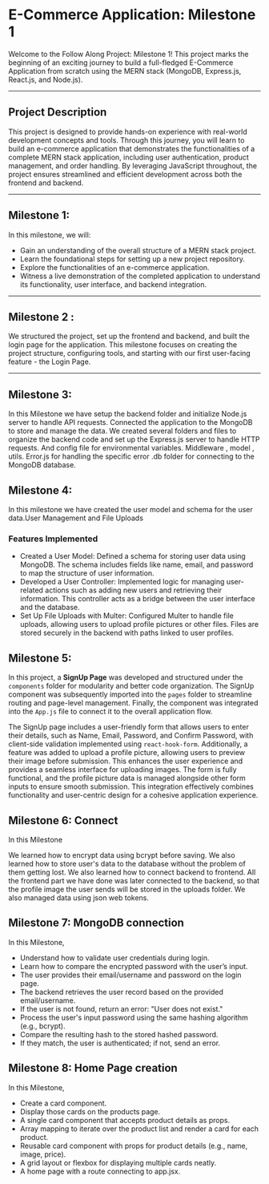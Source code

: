 # E-Commerce Application: Milestone 1

Welcome to the Follow Along Project: Milestone 1! This project marks the beginning of an exciting journey to build a full-fledged E-Commerce Application from scratch using the MERN stack (MongoDB, Express.js, React.js, and Node.js).

---


## Project Description
This project is designed to provide hands-on experience with real-world development concepts and tools. Through this journey, you will learn to build an e-commerce application that demonstrates the functionalities of a complete MERN stack application, including user authentication, product management, and order handling. By leveraging JavaScript throughout, the project ensures streamlined and efficient development across both the frontend and backend.

---

## Milestone 1:
In this milestone, we will:
- Gain an understanding of the overall structure of a MERN stack project.
- Learn the foundational steps for setting up a new project repository.
- Explore the functionalities of an e-commerce application.
- Witness a live demonstration of the completed application to understand its functionality, user interface, and backend integration.

---

## Milestone 2 : 
We structured the project, set up the frontend and backend, and built the login page for the application.
This milestone focuses on creating the project structure, configuring tools, and starting with our first user-facing feature - the Login Page.

---

## Milestone 3:
In this Milestone we have setup the backend folder and initialize Node.js server to handle API requests. Connected the application to the MongoDB to store and manage the data. We created several folders and files to organize the backend code and set up the Express.js server to handle HTTP requests. And config file for environmental variables. Middleware , model , utils. Error.js for handling the specific error .db folder for connecting to the MongoDB database.

## Milestone 4:
In this milestone we have created the user model and schema for the user data.User Management and File Uploads
### Features Implemented
- Created a User Model:
Defined a schema for storing user data using MongoDB. The schema includes fields like name, email, and password to map the structure of user information.
- Developed a User Controller:
Implemented logic for managing user-related actions such as adding new users and retrieving their information. This controller acts as a bridge between the user interface and the database.
- Set Up File Uploads with Multer:
Configured Multer to handle file uploads, allowing users to upload profile pictures or other files. Files are stored securely in the backend with paths linked to user profiles.

## Milestone 5:

In this project, a **SignUp Page** was developed and structured under the `components` folder for modularity and better code organization. The SignUp component was subsequently imported into the `pages` folder to streamline routing and page-level management. Finally, the component was integrated into the `App.js` file to connect it to the overall application flow. 

The SignUp page includes a user-friendly form that allows users to enter their details, such as Name, Email, Password, and Confirm Password, with client-side validation implemented using `react-hook-form`. Additionally, a feature was added to upload a profile picture, allowing users to preview their image before submission. This enhances the user experience and provides a seamless interface for uploading images. The form is fully functional, and the profile picture data is managed alongside other form inputs to ensure smooth submission. This integration effectively combines functionality and user-centric design for a cohesive application experience. 

## Milestone 6: Connect
In this Milestone

We learned how to encrypt data using bcrypt before saving.
We also learned how to store user's data to the database without the problem of them getting lost.
We also learned how to connect backend to frontend.
All the frontend part we have done was later connected to the backend, so that the profile image the user sends will be stored in the uploads folder.
We also managed data using json web tokens.

## Milestone 7: MongoDB connection
In this Milestone,

- Understand how to validate user credentials during login.
- Learn how to compare the encrypted password with the user’s input.
- The user provides their email/username and password on the login page.
- The backend retrieves the user record based on the provided email/username.
- If the user is not found, return an error: "User does not exist."
- Process the user's input password using the same hashing algorithm (e.g., bcrypt).
- Compare the resulting hash to the stored hashed password.
- If they match, the user is authenticated; if not, send an error.

## Milestone 8: Home Page creation
In this Milestone,

- Create a card component.
- Display those cards on the products page.
- A single card component that accepts product details as props.
- Array mapping to iterate over the product list and render a card for each product.
- Reusable card component with props for product details (e.g., name, image, price).
- A grid layout or flexbox for displaying multiple cards neatly.
- A home page with a route connecting to app.jsx.


